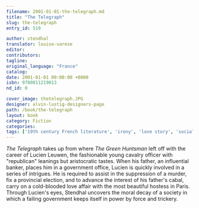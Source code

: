 ```yaml
---
filename: 2001-01-01-the-telegraph.md
title: "The Telegraph"
slug: the-telegraph
entry_id: 519

author: stendhal
translator: louise-varese
editor: 
contributors: 
tagline: 
original_language: "France"
catalog: 
date: 2001-01-01 00:00:00 +0000 
isbn: 9780811219013
nd_id: 0

cover_image: thetelegraph.JPG
designer: alvin-lustig-designers-page
path: /book/the-telegraph
layout: book
category: Fiction
categories: 
tags: ['19th century French literature', 'irony', 'love story', 'social satire']
---
```

*The Telegraph* takes up from where *The Green Huntsman* left off with the career of Lucien Leuwen, the fashionable young cavalry officer with "republican" leanings but aristocratic tastes. When his father, an influential banker, places him in a government office, Lucien is quickly involved in a series of intrigues. He is required to assist in the suppression of a murder, fix a provincial election, and to advance the interest of his father's cabal, carry on a cold-blooded love affair with the most beautiful hostess in Paris. Through Lucien's eyes, Stendhal uncovers the moral decay of a society in which a failing government keeps itself in power by force and trickery.






